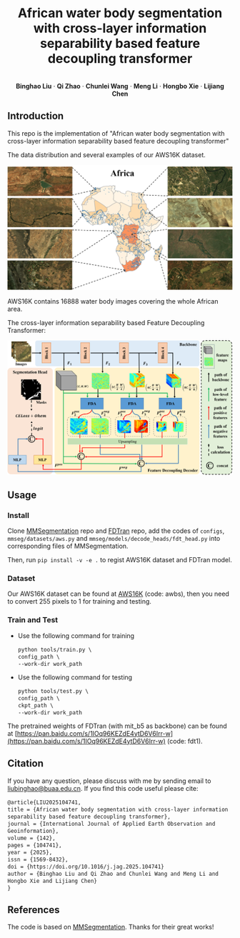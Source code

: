 
<p align="center">
  <h1 align="center">African water body segmentation with cross-layer information separability based feature decoupling transformer</h1>
  <p align="center">


   <br />
    <strong>Binghao Liu</strong></a>
    ·
    <strong>Qi Zhao</strong></a>
    ·
    <strong>Chunlei Wang</strong></a>
    ·
    <strong>Meng Li</strong></a>    
    ·
    <strong>Hongbo Xie</strong></a>    
    ·
    <strong>Lijiang Chen</strong></a>
    <br />
<p align="center">
 </p>





## Introduction
This repo is the implementation of "African water body segmentation with cross-layer information separability based feature decoupling transformer"

The data distribution and several examples of our AWS16K dataset.

<p align="center">
  <img src="images/AWS16K.png" width="720">
</p>

AWS16K contains 16888 water body images covering the whole African area.

The cross-layer information separability based Feature Decoupling Transformer:

<p align="center">
  <img src="images/FDTran.png" width="720">
</p>

## Usage

### Install

Clone [MMSegmentation](https://github.com/open-mmlab/mmsegmentation) repo and [FDTran](https://github.com/BinghaoLiu/FDTran) repo, add the codes of `configs`, `mmseg/datasets/aws.py` and `mmseg/models/decode_heads/fdt_head.py` into corresponding files of MMSegmentation.

Then, run
`pip install -v -e .`
to regist AWS16K dataset and FDTran model.

### Dataset

Our AWS16K dataset can be found at [AWS16K](https://pan.baidu.com/s/1_YdbGiGYKNv-lfhd2C5KlA) (code: awbs), then you need to convert 255 pixels to 1 for training and testing.

### Train and Test

+ Use the following command for training

  ```
  python tools/train.py \
  config_path \
  --work-dir work_path
  ```

+ Use the following command for testing

  ```
  python tools/test.py \
  config_path \
  ckpt_path \
  --work-dir work_path
  ```

The pretrained weights of FDTran (with mit_b5 as backbone) can be found at [https://pan.baidu.com/s/1IOq96KEZdE4ytD6V6Irr-w](https://pan.baidu.com/s/1IOq96KEZdE4ytD6V6Irr-w) (code: fdt1).

## Citation

If you have any question, please discuss with me by sending email to liubinghao@buaa.edu.cn.
If you find this code useful please cite:
```
@article{LIU2025104741,
title = {African water body segmentation with cross-layer information separability based feature decoupling transformer},
journal = {International Journal of Applied Earth Observation and Geoinformation},
volume = {142},
pages = {104741},
year = {2025},
issn = {1569-8432},
doi = {https://doi.org/10.1016/j.jag.2025.104741}
author = {Binghao Liu and Qi Zhao and Chunlei Wang and Meng Li and Hongbo Xie and Lijiang Chen}
}
```

## References

The code is based on [MMSegmentation](https://github.com/open-mmlab/mmsegmentation). Thanks for their great works!
